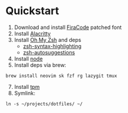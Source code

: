 # Quickstart
1. Download and install [FiraCode](https://github.com/ryanoasis/nerd-fonts/releases) patched font
2. Install [Alacritty](https://github.com/alacritty/alacritty)
3. Install [Oh My Zsh](https://ohmyz.sh/#install) and deps
   - [zsh-syntax-highlighting](https://github.com/zsh-users/zsh-syntax-highlighting/blob/master/INSTALL.md)
   - [zsh-autosuggestions](https://github.com/zsh-users/zsh-autosuggestions/blob/master/INSTALL.md#oh-my-zsh)
5. Install [node](https://nodejs.org/en/download)
6. Install deps via brew:
```
brew install neovim sk fzf rg lazygit tmux
```
7. Install [tpm](https://github.com/tmux-plugins/tpm)
8. Symlink:
```
ln -s ~/projects/dotfiles/ ~/
```
